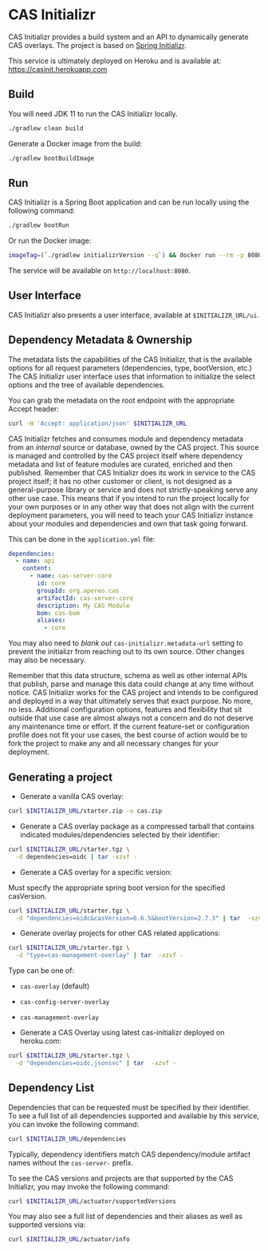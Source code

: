 # CAS Initializr

CAS Initializr provides a build system and an API to dynamically generate 
CAS overlays. The project is based on [Spring Initializr](https://github.com/spring-io/initializr).

This service is ultimately deployed on Heroku and is available at: https://casinit.herokuapp.com

## Build

You will need JDK 11 to run the CAS Initializr locally.

```bash
./gradlew clean build
```                  

Generate a Docker image from the build:

```bash
./gradlew bootBuildImage
```

## Run

CAS Initializr is a Spring Boot application and can be run locally using the following command:

```bash
./gradlew bootRun
```

Or run the Docker image:

```bash  
imageTag=(`./gradlew initializrVersion --q`) && docker run --rm -p 8080:8080 -t apereo/cas-initializr:$imageTag 
```

The service will be available on `http://localhost:8080`.

## User Interface

CAS Initializr also presents a user interface, available at `$INITIALIZR_URL/ui`.

## Dependency Metadata & Ownership

The metadata lists the capabilities of the CAS Initializr, that is the available options for all request parameters 
(dependencies, type, bootVersion, etc.) The CAS Initializr user interface uses that information to initialize the select options and the tree of available dependencies.

You can grab the metadata on the root endpoint with the appropriate Accept header:

```bash
curl -H 'Accept: application/json' $INITIALIZR_URL
```     

CAS Initializr fetches and consumes module and dependency metadata from an *internal* source or database, owned by the CAS project. 
This source is managed and controlled by the CAS project itself where dependency metadata and list of feature modules are curated, enriched 
and then published. Remember that CAS Initializr does its work in service to the CAS project itself; it has no other customer or 
client, is not designed as a general-purpose library or service and does not strictly-speaking serve any other use case. This means that 
if you intend to run the project locally for your own purposes or in any other way that does not align with the current deployment parameters, 
you will need to teach your CAS Initializr instance about your modules and dependencies and own that task going forward. 

This can be done in the `application.yml` file:

```yaml
dependencies:
  - name: api
    content:
      - name: cas-server-core
        id: core
        groupId: org.apereo.cas
        artifactId: cas-server-core
        description: My CAS Module
        bom: cas-bom
        aliases:
          - core
```

You may also need to *blank out* `cas-initializr.metadata-url` setting to prevent the initializr from reaching out to its own source. Other changes may also be necessary.

Remember that this data structure, schema as well as other internal APIs that publish, parse and manage this data could change at any time without notice. 
CAS Initializr works for the CAS project and intends to be configured and deployed in a way that ultimately serves that exact purpose. No more, no less. Additional
configuration options, features and flexibility that sit outside that use case are almost always not a concern and do not deserve any maintenance time or effort. If the current feature-set or configuration profile does not fit your use cases, the best course of action would be to fork the project to make any and all necessary changes for your deployment.

## Generating a project

- Generate a vanilla CAS overlay:

```bash
curl $INITIALIZR_URL/starter.zip -o cas.zip
```

- Generate a CAS overlay package as a compressed tarball that contains indicated modules/dependencies selected by their identifier:

```bash
curl $INITIALIZR_URL/starter.tgz \
  -d dependencies=oidc | tar -xzvf -
```

- Generate a CAS overlay for a specific version:

Must specify the appropriate spring boot version for the specified casVersion.

```bash
curl $INITIALIZR_URL/starter.tgz \
  -d "dependencies=oidc&casVersion=6.6.5&bootVersion=2.7.3" | tar  -xzvf -
```

- Generate overlay projects for other CAS related applications:

```bash
curl $INITIALIZR_URL/starter.tgz \
  -d "type=cas-management-overlay" | tar  -xzvf -
```

Type can be one of:
  - `cas-overlay` (default)
  - `cas-config-server-overlay`
  - `cas-management-overlay`

- Generate a CAS Overlay using latest cas-initializr deployed on heroku.com:

```bash
curl $INITIALIZR_URL/starter.tgz \
  -d "dependencies=oidc,jsonsvc" | tar  -xzvf -
```

## Dependency List

Dependencies that can be requested must be specified by their identifier. To see a full list of
all dependencies supported and available by this service, you can invoke the following command:

```bash
curl $INITIALIZR_URL/dependencies
```

Typically, dependency identifiers match CAS dependency/module artifact names without the `cas-server-` prefix.

To see the CAS versions and projects are that supported by the CAS Initializr, you may invoke the following command:

```bash
curl $INITIALIZR_URL/actuator/supportedVersions
```

You may also see a full list of dependencies and their aliases as well as supported versions via:

```bash
curl $INITIALIZR_URL/actuator/info
```
